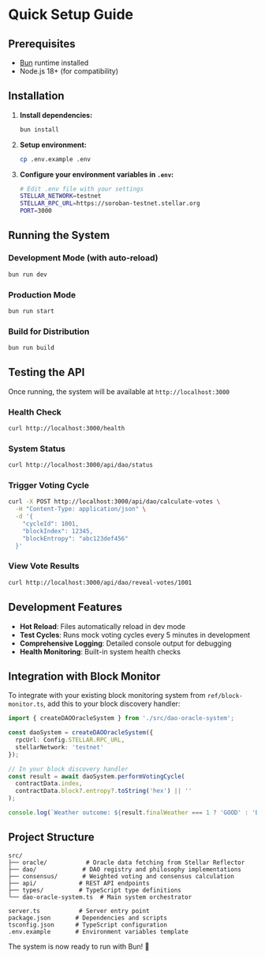 # Quick Setup Guide

## Prerequisites

- [Bun](https://bun.sh/) runtime installed
- Node.js 18+ (for compatibility)

## Installation

1. **Install dependencies:**
   ```bash
   bun install
   ```

2. **Setup environment:**
   ```bash
   cp .env.example .env
   ```

3. **Configure your environment variables in `.env`:**
   ```bash
   # Edit .env file with your settings
   STELLAR_NETWORK=testnet
   STELLAR_RPC_URL=https://soroban-testnet.stellar.org
   PORT=3000
   ```

## Running the System

### Development Mode (with auto-reload)
```bash
bun run dev
```

### Production Mode
```bash
bun run start
```

### Build for Distribution
```bash
bun run build
```

## Testing the API

Once running, the system will be available at `http://localhost:3000`

### Health Check
```bash
curl http://localhost:3000/health
```

### System Status
```bash
curl http://localhost:3000/api/dao/status
```

### Trigger Voting Cycle
```bash
curl -X POST http://localhost:3000/api/dao/calculate-votes \
  -H "Content-Type: application/json" \
  -d '{
    "cycleId": 1001,
    "blockIndex": 12345,
    "blockEntropy": "abc123def456"
  }'
```

### View Vote Results
```bash
curl http://localhost:3000/api/dao/reveal-votes/1001
```

## Development Features

- **Hot Reload**: Files automatically reload in dev mode
- **Test Cycles**: Runs mock voting cycles every 5 minutes in development
- **Comprehensive Logging**: Detailed console output for debugging
- **Health Monitoring**: Built-in system health checks

## Integration with Block Monitor

To integrate with your existing block monitoring system from `ref/block-monitor.ts`, add this to your block discovery handler:

```typescript
import { createDAOOracleSystem } from './src/dao-oracle-system';

const daoSystem = createDAOOracleSystem({
  rpcUrl: Config.STELLAR.RPC_URL,
  stellarNetwork: 'testnet'
});

// In your block discovery handler
const result = await daoSystem.performVotingCycle(
  contractData.index,
  contractData.block?.entropy?.toString('hex') || ''
);

console.log(`Weather outcome: ${result.finalWeather === 1 ? 'GOOD' : 'BAD'}`);
```

## Project Structure

```
src/
├── oracle/           # Oracle data fetching from Stellar Reflector
├── dao/             # DAO registry and philosophy implementations  
├── consensus/       # Weighted voting and consensus calculation
├── api/            # REST API endpoints
├── types/          # TypeScript type definitions
└── dao-oracle-system.ts  # Main system orchestrator

server.ts           # Server entry point
package.json       # Dependencies and scripts
tsconfig.json      # TypeScript configuration
.env.example       # Environment variables template
```

The system is now ready to run with Bun! 🎉